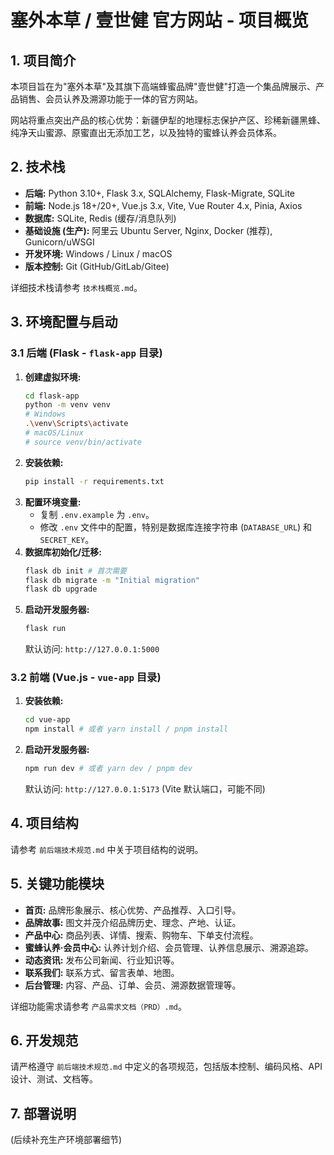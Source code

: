 # 塞外本草 / 壹世健 官方网站 - 项目概览

## 1. 项目简介

本项目旨在为"塞外本草"及其旗下高端蜂蜜品牌"壹世健"打造一个集品牌展示、产品销售、会员认养及溯源功能于一体的官方网站。

网站将重点突出产品的核心优势：新疆伊犁的地理标志保护产区、珍稀新疆黑蜂、纯净天山蜜源、原蜜直出无添加工艺，以及独特的蜜蜂认养会员体系。

## 2. 技术栈

*   **后端:** Python 3.10+, Flask 3.x, SQLAlchemy, Flask-Migrate, SQLite
*   **前端:** Node.js 18+/20+, Vue.js 3.x, Vite, Vue Router 4.x, Pinia, Axios
*   **数据库:** SQLite, Redis (缓存/消息队列)
*   **基础设施 (生产):** 阿里云 Ubuntu Server, Nginx, Docker (推荐), Gunicorn/uWSGI
*   **开发环境:** Windows / Linux / macOS
*   **版本控制:** Git (GitHub/GitLab/Gitee)

详细技术栈请参考 `技术栈概览.md`。

## 3. 环境配置与启动

### 3.1 后端 (Flask - `flask-app` 目录)

1.  **创建虚拟环境:**
    ```bash
    cd flask-app
    python -m venv venv
    # Windows
    .\venv\Scripts\activate
    # macOS/Linux
    # source venv/bin/activate
    ```
2.  **安装依赖:**
    ```bash
    pip install -r requirements.txt
    ```
3.  **配置环境变量:**
    *   复制 `.env.example` 为 `.env`。
    *   修改 `.env` 文件中的配置，特别是数据库连接字符串 (`DATABASE_URL`) 和 `SECRET_KEY`。
4.  **数据库初始化/迁移:**
    ```bash
    flask db init # 首次需要
    flask db migrate -m "Initial migration"
    flask db upgrade
    ```
5.  **启动开发服务器:**
    ```bash
    flask run
    ```
    默认访问: `http://127.0.0.1:5000`

### 3.2 前端 (Vue.js - `vue-app` 目录)

1.  **安装依赖:**
    ```bash
    cd vue-app
    npm install # 或者 yarn install / pnpm install
    ```
2.  **启动开发服务器:**
    ```bash
    npm run dev # 或者 yarn dev / pnpm dev
    ```
    默认访问: `http://127.0.0.1:5173` (Vite 默认端口，可能不同)

## 4. 项目结构

请参考 `前后端技术规范.md` 中关于项目结构的说明。

## 5. 关键功能模块

*   **首页:** 品牌形象展示、核心优势、产品推荐、入口引导。
*   **品牌故事:** 图文并茂介绍品牌历史、理念、产地、认证。
*   **产品中心:** 商品列表、详情、搜索、购物车、下单支付流程。
*   **蜜蜂认养·会员中心:** 认养计划介绍、会员管理、认养信息展示、溯源追踪。
*   **动态资讯:** 发布公司新闻、行业知识等。
*   **联系我们:** 联系方式、留言表单、地图。
*   **后台管理:** 内容、产品、订单、会员、溯源数据管理等。

详细功能需求请参考 `产品需求文档（PRD）.md`。

## 6. 开发规范

请严格遵守 `前后端技术规范.md` 中定义的各项规范，包括版本控制、编码风格、API 设计、测试、文档等。

## 7. 部署说明

(后续补充生产环境部署细节) 